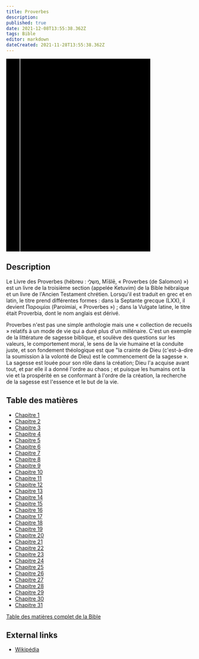 ```yaml
---
title: Proverbes
description: 
published: true
date: 2021-12-08T13:55:38.362Z
tags: Bible
editor: markdown
dateCreated: 2021-11-28T13:55:38.362Z
---
```


<div class="urantiapedia-book-front urantiapedia-book-bible">
<svg xmlns="http://www.w3.org/2000/svg"
	width="102.6mm" height="136.8mm"
	viewBox="0 0 102.6 136.8" version="1.1">
	<g transform="translate(-7,-5)">
		<rect width="9.6" height="136.8" x="7" y="5" />
		<rect width="96.9" height="136.8" x="17" y="5" />
		<text style="font-size:5px" x="61" y="22">LA BIBLE</text>
		<text style="font-size:4px" x="61" y="125">French Louis Segond Bible, 1910</text>
		<text style="font-size:9px" x="61" y="60">Proverbes</text>
	</g>
</svg>
</div>

## Description


Le Livre des Proverbes (hébreu : מִשְלֵי, Mīšlē, « Proverbes (de Salomon) ») est un livre de la troisième section (appelée Ketuvim) de la Bible hébraïque et un livre de l'Ancien Testament chrétien. Lorsqu'il est traduit en grec et en latin, le titre prend différentes formes : dans la Septante grecque (LXX), il devient Παροιμίαι (Paroimiai, « Proverbes ») ; dans la Vulgate latine, le titre était Proverbia, dont le nom anglais est dérivé.

Proverbes n'est pas une simple anthologie mais une « collection de recueils » relatifs à un mode de vie qui a duré plus d'un millénaire. C'est un exemple de la littérature de sagesse biblique, et soulève des questions sur les valeurs, le comportement moral, le sens de la vie humaine et la conduite juste, et son fondement théologique est que "la crainte de Dieu (c'est-à-dire la soumission à la volonté de Dieu) est le commencement de la sagesse ». La sagesse est louée pour son rôle dans la création; Dieu l'a acquise avant tout, et par elle il a donné l'ordre au chaos ; et puisque les humains ont la vie et la prospérité en se conformant à l'ordre de la création, la recherche de la sagesse est l'essence et le but de la vie. 

## Table des matières

- [Chapitre 1](/fr/Bible/Proverbs/1)
- [Chapitre 2](/fr/Bible/Proverbs/2)
- [Chapitre 3](/fr/Bible/Proverbs/3)
- [Chapitre 4](/fr/Bible/Proverbs/4)
- [Chapitre 5](/fr/Bible/Proverbs/5)
- [Chapitre 6](/fr/Bible/Proverbs/6)
- [Chapitre 7](/fr/Bible/Proverbs/7)
- [Chapitre 8](/fr/Bible/Proverbs/8)
- [Chapitre 9](/fr/Bible/Proverbs/9)
- [Chapitre 10](/fr/Bible/Proverbs/10)
- [Chapitre 11](/fr/Bible/Proverbs/11)
- [Chapitre 12](/fr/Bible/Proverbs/12)
- [Chapitre 13](/fr/Bible/Proverbs/13)
- [Chapitre 14](/fr/Bible/Proverbs/14)
- [Chapitre 15](/fr/Bible/Proverbs/15)
- [Chapitre 16](/fr/Bible/Proverbs/16)
- [Chapitre 17](/fr/Bible/Proverbs/17)
- [Chapitre 18](/fr/Bible/Proverbs/18)
- [Chapitre 19](/fr/Bible/Proverbs/19)
- [Chapitre 20](/fr/Bible/Proverbs/20)
- [Chapitre 21](/fr/Bible/Proverbs/21)
- [Chapitre 22](/fr/Bible/Proverbs/22)
- [Chapitre 23](/fr/Bible/Proverbs/23)
- [Chapitre 24](/fr/Bible/Proverbs/24)
- [Chapitre 25](/fr/Bible/Proverbs/25)
- [Chapitre 26](/fr/Bible/Proverbs/26)
- [Chapitre 27](/fr/Bible/Proverbs/27)
- [Chapitre 28](/fr/Bible/Proverbs/28)
- [Chapitre 29](/fr/Bible/Proverbs/29)
- [Chapitre 30](/fr/Bible/Proverbs/30)
- [Chapitre 31](/fr/Bible/Proverbs/31)



[Table des matières complet de la Bible](/fr/index/bible)


## External links

- [Wikipédia](https://en.wikipedia.org/wiki/Book_of_Proverbs)